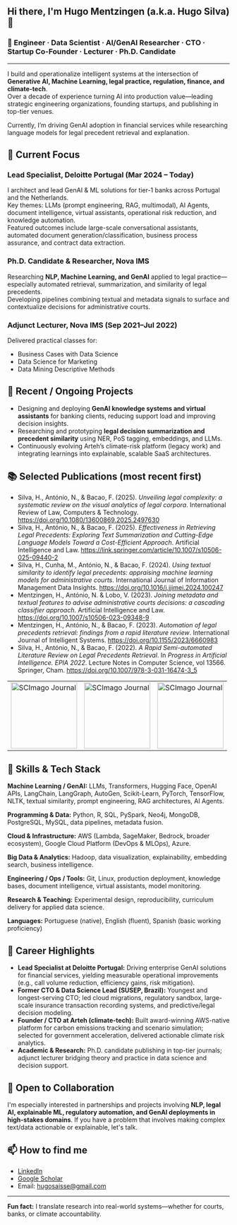 ## Hi there, I'm Hugo Mentzingen (a.k.a. Hugo Silva) 👋

### 🌱 Engineer · Data Scientist · AI/GenAI Researcher · CTO · Startup Co-Founder · Lecturer · Ph.D. Candidate

---

I build and operationalize intelligent systems at the intersection of **Generative AI, Machine Learning, legal practice, regulation, finance, and climate-tech**.  
Over a decade of experience turning AI into production value—leading strategic engineering organizations, founding startups, and publishing in top-tier venues.  

Currently, I’m driving GenAI adoption in financial services while researching language models for legal precedent retrieval and explanation.

## 🔭 Current Focus

### Lead Specialist, Deloitte Portugal (Mar 2024 – Today)  
I architect and lead GenAI & ML solutions for tier-1 banks across Portugal and the Netherlands.  
Key themes: LLMs (prompt engineering, RAG, multimodal), AI Agents, document intelligence, virtual assistants, operational risk reduction, and knowledge automation.  
Featured outcomes include large-scale conversational assistants, automated document generation/classification, business process assurance, and contract data extraction.

### Ph.D. Candidate & Researcher, Nova IMS  
Researching **NLP, Machine Learning, and GenAI** applied to legal practice—especially automated retrieval, summarization, and similarity of legal precedents.  
Developing pipelines combining textual and metadata signals to surface and contextualize decisions for administrative courts.

### Adjunct Lecturer, Nova IMS (Sep 2021–Jul 2022)  
Delivered practical classes for:  
- Business Cases with Data Science  
- Data Science for Marketing  
- Data Mining Descriptive Methods  

## 🚀 Recent / Ongoing Projects

- Designing and deploying **GenAI knowledge systems and virtual assistants** for banking clients, reducing support load and improving decision insights.  
- Researching and prototyping **legal decision summarization and precedent similarity** using NER, PoS tagging, embeddings, and LLMs.  
- Continuously evolving Arteh’s climate-risk platform (legacy work) and integrating learnings into explainable, scalable SaaS architectures.

## 📚 Selected Publications (most recent first)

- Silva, H., António, N., & Bacao, F. (2025). *Unveiling legal complexity: a systematic review on the visual analytics of legal corpora*. International Review of Law, Computers & Technology. https://doi.org/10.1080/13600869.2025.2497630  
- Silva, H., António, N., & Bacao, F. (2025). *Effectiveness in Retrieving Legal Precedents: Exploring Text Summarization and Cutting-Edge Language Models Toward a Cost-Efficient Approach*. Artificial Intelligence and Law. https://link.springer.com/article/10.1007/s10506-025-09440-2  
- Silva, H., Cunha, M., António, N., & Bacao, F. (2024). *Using textual similarity to identify legal precedents: appraising machine learning models for administrative courts*. International Journal of Information Management Data Insights. https://doi.org/10.1016/j.jjimei.2024.100247  
- Mentzingen, H., António, N. & Lobo, V. (2023). *Joining metadata and textual features to advise administrative courts decisions: a cascading classifier approach*. Artificial Intelligence and Law. https://doi.org/10.1007/s10506-023-09348-9  
- Mentzingen, H., António, N., & Bacao, F. (2023). *Automation of legal precedents retrieval: findings from a rapid literature review*. International Journal of Intelligent Systems. https://doi.org/10.1155/2023/6660983  
- Silva, H., António, N., & Bacao, F. (2022). *A Rapid Semi-automated Literature Review on Legal Precedents Retrieval*. In *Progress in Artificial Intelligence. EPIA 2022.* Lecture Notes in Computer Science, vol 13566. Springer, Cham. https://doi.org/10.1007/978-3-031-16474-3_5  

<div align="center">
  <table>
    <tr>
      <td><a title="SCImago Journal & Country Rank"><img border="0" width="150" src="https://www.scimagojr.com/journal_img.php?id=25674" alt="SCImago Journal" /></a></td>
      <td><a title="SCImago Journal & Country Rank"><img border="0" width="150" src="https://www.scimagojr.com/journal_img.php?id=13880" alt="SCImago Journal" /></a></td>
      <td><a title="SCImago Journal & Country Rank"><img border="0" width="150" src="https://www.scimagojr.com/journal_img.php?id=24305" alt="SCImago Journal" /></a></td>
    </tr>
  </table>
</div>

## 🧠 Skills & Tech Stack

**Machine Learning / GenAI:** LLMs, Transformers, Hugging Face, OpenAI APIs, LangChain, LangGraph, AutoGen, Scikit-Learn, PyTorch, TensorFlow, NLTK, textual similarity, prompt engineering, RAG architectures, AI Agents.

**Programming & Data:** Python, R, SQL, PySpark, Neo4j, MongoDB, PostgreSQL, MySQL, data pipelines, metadata fusion.

**Cloud & Infrastructure:** AWS (Lambda, SageMaker, Bedrock, broader ecosystem), Google Cloud Platform (DevOps & MLOps), Azure.

**Big Data & Analytics:** Hadoop, data visualization, explainability, embedding search, business intelligence.

**Engineering / Ops / Tools:** Git, Linux, production deployment, knowledge bases, document intelligence, virtual assistants, model monitoring.

**Research & Teaching:** Experimental design, reproducibility, curriculum delivery for applied data science.

**Languages:** Portuguese (native), English (fluent), Spanish (basic working proficiency)

## 💼 Career Highlights

- **Lead Specialist at Deloitte Portugal:** Driving enterprise GenAI solutions for financial services, yielding measurable operational improvements (e.g., call volume reduction, efficiency gains, risk mitigation).  
- **Former CTO & Data Science Lead (SUSEP, Brazil):** Youngest and longest-serving CTO; led cloud migrations, regulatory sandbox, large-scale insurance transaction recording systems, and predictive/legal decision modeling.  
- **Founder / CTO at Arteh (climate-tech):** Built award-winning AWS-native platform for carbon emissions tracking and scenario simulation; selected for government acceleration, delivered actionable climate risk analytics.  
- **Academic & Research:** Ph.D. candidate publishing in top-tier journals; adjunct lecturer bridging theory and practice in data science and decision support.

## 🤝 Open to Collaboration

I'm especially interested in partnerships and projects involving **NLP, legal AI, explainable ML, regulatory automation, and GenAI deployments in high-stakes domains**. If you have a problem that involves making complex text/data actionable or explainable, let's talk.

## 📫 How to find me

- [LinkedIn](https://www.linkedin.com/in/hugo-mentzingen/)  
- [Google Scholar](https://scholar.google.com.br/citations?user=fxuorg0AAAAJ)  
- Email: hugosaisse@gmail.com  

---

**Fun fact:** I translate research into real-world systems—whether for courts, banks, or climate accountability.

<!--
**hugosaisse/hugosaisse** is a ✨ _special_ ✨ repository because its `README.md` appears on your GitHub profile.
-->
